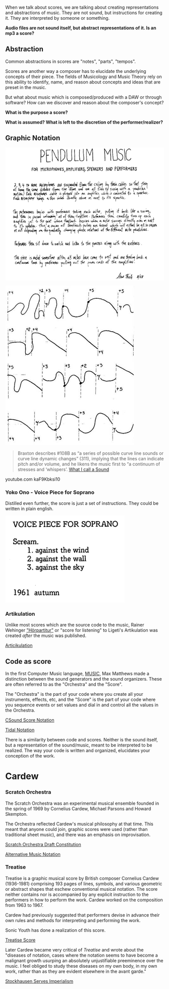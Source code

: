 When we talk about scores, we are talking about creating representations and abstractions of music. They are not sound, but instructions for creating it. They are interpreted by someone or something.

**Audio files are not sound itself, but abstract representations of it. Is an mp3 a score?**

## Abstraction

Common abstractions in scores are "notes", "parts", "tempos".

Scores are another way a composer has to elucidate the underlying concepts of their piece. The fields of Musicology and Music Theory rely on this ability to identify, name, and reason about concepts and ideas that are preset in the music.

But what about music which is composed/produced with a DAW or through software? How can we discover and reason about the composer's concept?

**What is the purpose a score?**

**What is assumed? What is left to the discretion of the performer/realizer?**

## Graphic Notation

![Pendulum Music](../assets/images/Steve-Reich-pendulum-music.gif)

![Braxton 108B](../assets/images/braxton-108b.jpg)

> Braxton describes #108B as “a series of possible curve line sounds or curve line dynamic changes” (311), implying that the lines can indicate pitch and/or volume, and he likens the music first to “a continuum of stresses and ‘whispers’. 
[What I call a Sound](http://www.criticalimprov.com/article/view/462/992)

youtube.com kaF9Kbksi10

### Yoko Ono - Voice Piece for Soprano

Distilled even further, the score is just a set of instructions. They could be written in plain english.

![Yoko Ono - Voice Piece for Soprano](../assets/images/yoko_ono_scream.gif)

### Artikulation

Unlike most scores which are the source code to the music, Rainer Wehinger ["Hörpartitur"](https://en.wikipedia.org/wiki/Graphic_notation) or "score for listening" to Ligeti's Artikulation was created _after_ the music was published.

[Articikulation](https://www.youtube.com/watch?v=71hNl_skTZQ)

## Code as score

In the first Computer Music language, [MUSIC](https://en.wikipedia.org/wiki/MUSIC-N#Design), Max Matthews made a distinction between the sound generators and the sound organizers. These are often referred to as the "Orchestra" and the "Score".

The "Orchestra" is the part of your code where you create all your instruments, effects, etc, and the "Score" is the part of your code where you sequence events or set values and dial in and control all the values in the Orchestra.

[CSound Score Notation](http://www.csounds.com/manual/html/ScoreTop.html)

[Tidal Notation](https://toplap.org/tidal/)

There is a similarity between code and scores. Neither is the sound itself, but a representation of the sound/music, meant to be interpreted to be realized. The way your code is written and organized, elucidates your conception of the work.

# Cardew

### Scratch Orchestra

The Scratch Orchestra was an experimental musical ensemble founded in the spring of 1969 by Cornelius Cardew, Michael Parsons and Howard Skempton.

The Orchestra reflected Cardew's musical philosophy at that time. This meant that anyone could join, graphic scores were used (rather than traditional sheet music), and there was an emphasis on improvisation.

[Scratch Orchestra Draft Constitution](http://www.kim-cohen.com/Assets/CourseAssets/Texts/Cardew_Scratch%20Constitution.pdf)

[Alternative Music Notation](http://www.smithsonianmag.com/arts-culture/5-12-examples-of-experimental-music-notation-92223646/)


### Treatise

Treatise is a graphic musical score by British composer Cornelius Cardew (1936-1981) comprising 193 pages of lines, symbols, and various geometric or abstract shapes that eschew conventional musical notation. The score neither contains nor is accompanied by any explicit instruction to the performers in how to perform the work. Cardew worked on the composition from 1963 to 1967.

Cardew had previously suggested that performers devise in advance their own rules and methods for interpreting and performing the work.

Sonic Youth has done a realization of this score. 

[Treatise Score](https://monoskop.org/images/e/e2/Cardew_Cornelius_Treatise_1967.pdf)

Later Cardew became very critical of _Treatise_ and wrote about the "diseases of notation, cases where the notation seems to have become a malignant growth usurping an absolutely unjustifiable preeminence over the music. I feel obliged to study these diseases on my own body, in my own work, rather than as they are evident elsewhere in the avant garde."

[Stockhausen Serves Imperialism](http://www.ubu.com/historical/cardew/cardew_stockhausen.pdf)
